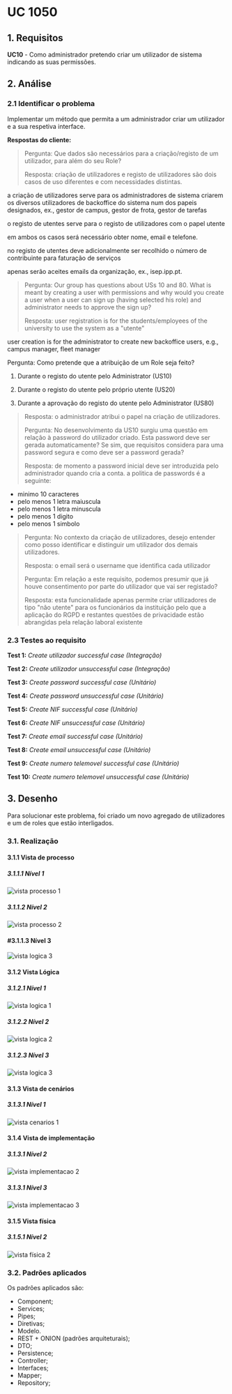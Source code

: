 # UC 1050

## 1. Requisitos

**UC10** - Como administrador pretendo criar um utilizador de sistema indicando as suas permissões.

## 2. Análise

### 2.1 Identificar o problema

Implementar um método que permita a um administrador criar um utilizador e a sua respetiva interface.

**Respostas do cliente:**

> Pergunta: Que dados são necessários para a criação/registo de um utilizador, para além do seu Role?
>
>Resposta: 
criação de utilizadores e registo de utilizadores são dois casos de uso diferentes e com necessidades distintas.

a criação de utilizadores serve para os administradores de sistema criarem os diversos utilizadores de backoffice do sistema num dos papeis designados, ex., gestor de campus, gestor de frota, gestor de tarefas

o registo de utentes serve para o registo de utilizadores com o papel utente 

em ambos os casos será necessário obter nome, email e telefone.

no registo de utentes deve adicionalmente ser recolhido o número de contribuinte para faturação de serviços

apenas serão aceites emails da organização, ex., isep.ipp.pt.
>
> Pergunta: Our group has questions about USs 10 and 80. What is meant by creating a user with permissions and why would you create a user when a user can sign up (having selected his role) and administrator needs to approve the sign up?
>
>Resposta: user registration is for the students/employees of the university to use the system as a "utente"

user creation is for the administrator to create new backoffice users, e.g., campus manager, fleet manager
>
Pergunta: Como pretende que a atribuição de um Role seja feito?

1. Durante o registo do utente pelo Administrator (US10)

2. Durante o registo do utente pelo próprio utente (US20)

3. Durante a aprovação do registo do utente pelo Administrator (US80)
>
>Resposta: o administrador atribui o papel na criação de utilizadores.
>
>Pergunta: No desenvolvimento da US10 surgiu uma questão em relação à password do utilizador criado. Esta password deve ser gerada automaticamente? Se sim, que requisitos considera para uma password segura e como deve ser a password gerada?
>
>Resposta: de momento a password inicial deve ser introduzida pelo administrador quando cria a conta. a politica de passwords é a seguinte:
- minimo 10 caracteres
- pelo menos 1 letra maiuscula
- pelo menos 1 letra minuscula
- pelo menos 1 digito
- pelo menos 1 simbolo
>
>Pergunta: No contexto da criação de utilizadores, desejo entender como posso identificar e distinguir um utilizador dos demais utilizadores.
>
>Resposta: o email será o username que identifica cada utilizador
>
>Pergunta: Em relação a este requisito, podemos presumir que já houve consentimento por parte do utilizador que vai ser registado?
>
>Resposta: esta funcionalidade apenas permite criar utilizadores de tipo "não utente" para os funcionários da instituição pelo que a aplicação do RGPD e restantes questões de privacidade estão abrangidas pela relação laboral existente

### 2.3 Testes ao requisito

**Test 1:** *Create utilizador successful case (Integração)*

**Test 2:** *Create utilizador unsuccessful case (Integração)*

**Test 3:** *Create password successful case (Unitário)*

**Test 4:** *Create password unsuccessful case (Unitário)*

**Test 5:** *Create NIF successful case (Unitário)*

**Test 6:** *Create NIF unsuccessful case (Unitário)*

**Test 7:** *Create email successful case (Unitário)*

**Test 8:** *Create email unsuccessful case (Unitário)*

**Test 9:** *Create numero telemovel successful case (Unitário)*

**Test 10:** *Create numero telemovel unsuccessful case (Unitário)*

## 3. Desenho

Para solucionar este problema, foi criado um novo agregado de utilizadores e um de roles que estão interligados.

### 3.1. Realização

#### 3.1.1 Vista de processo

##### 3.1.1.1 Nível 1

![vista processo 1](../UC10/Nivel%201/vp1.svg "Vista processos - nível 1")

##### 3.1.1.2  Nível 2

![vista processo 2](../UC10/Nivel%202/vp2.svg "Vista processos - nível 2")

#### #3.1.1.3  Nível 3

![vista logica 3](../UC10/Nivel%203/vp3.svg "Vista processos - nível 3")

#### 3.1.2 Vista Lógica

##### 3.1.2.1 Nível 1

![vista logica 1](/docs/logical_view//sprint3/level1/vl1.svg "Vista lógica - nível 1")

##### 3.1.2.2 Nível 2

![vista logica 2](/docs/logical_view/sprint3/level2/vl2.svg "Vista lógica - nível 2")

##### 3.1.2.3 Nível 3

![vista logica 3](/docs/logical_view/sprint3/level3/vl3.svg "Vista lógica - nível 3")

#### 3.1.3 Vista de cenários

##### 3.1.3.1 Nível 1

![vista cenarios 1](../../../scenario_view/level1/sv1.svg "Vista de cenários - nível 1")

#### 3.1.4 Vista de implementação

##### 3.1.3.1 Nível 2

![vista implementacao 2](/docs/implementation_view/iv2.svg "Vista implementação - nível 2")

##### 3.1.3.1 Nível 3

![vista implementacao 3](/docs/implementation_view/sprint3/iv3.svg "Vista implementação - nível 3")

#### 3.1.5 Vista física

##### 3.1.5.1 Nível 2

![vista física 2](/docs/physical_view/level2/sprint3/vf2.svg "Vista física - nível 2")

### 3.2. Padrões aplicados

Os padrões aplicados são:

- Component;
- Services;
- Pipes;
- Diretivas;
- Modelo.
- REST + ONION (padrões arquiteturais);
- DTO;
- Persistence;
- Controller;
- Interfaces;
- Mapper;
- Repository;

